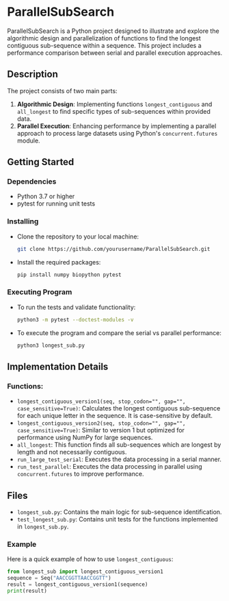 # ParallelSubSearch

ParallelSubSearch is a Python project designed to illustrate and explore the algorithmic design and parallelization of functions to find the longest contiguous sub-sequence within a sequence. This project includes a performance comparison between serial and parallel execution approaches.

## Description

The project consists of two main parts:
1. **Algorithmic Design**: Implementing functions `longest_contiguous` and `all_longest` to find specific types of sub-sequences within provided data.
2. **Parallel Execution**: Enhancing performance by implementing a parallel approach to process large datasets using Python's `concurrent.futures` module.

## Getting Started

### Dependencies

- Python 3.7 or higher
- pytest for running unit tests

### Installing

- Clone the repository to your local machine:
  ```bash
  git clone https://github.com/yourusername/ParallelSubSearch.git

- Install the required packages:
  ```bash
  pip install numpy biopython pytest

### Executing Program
- To run the tests and validate functionality:
  ```bash
  python3 -m pytest --doctest-modules -v
- To execute the program and compare the serial vs parallel performance:
  ```bash
  python3 longest_sub.py

## Implementation Details

### Functions:

- `longest_contiguous_version1(seq, stop_codon="", gap="", case_sensitive=True)`: Calculates the longest contiguous sub-sequence for each unique letter in the sequence. It is case-sensitive by default.
- `longest_contiguous_version2(seq, stop_codon="", gap="", case_sensitive=True)`: Similar to version 1 but optimized for performance using NumPy for large sequences.
- `all_longest`: This function finds all sub-sequences which are longest by length and not necessarily contiguous.
- `run_large_test_serial`: Executes the data processing in a serial manner.
- `run_test_parallel`: Executes the data processing in parallel using `concurrent.futures` to improve performance.

## Files

- `longest_sub.py`: Contains the main logic for sub-sequence identification.
- `test_longest_sub.py`: Contains unit tests for the functions implemented in `longest_sub.py`.

### Example

Here is a quick example of how to use `longest_contiguous`:

```python
from longest_sub import longest_contiguous_version1
sequence = Seq("AACCGGTTAACCGGTT")
result = longest_contiguous_version1(sequence)
print(result)

